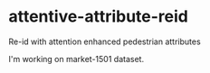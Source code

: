 # attentive-attribute-reid
Re-id with attention enhanced pedestrian attributes 

I'm working on market-1501 dataset.
